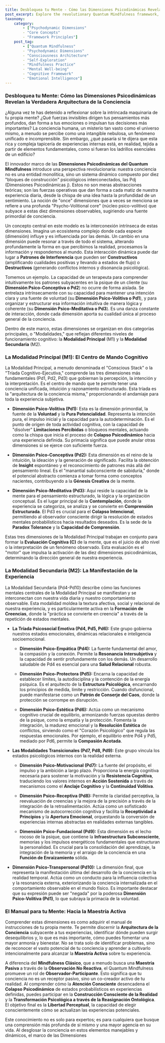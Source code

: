 ```yaml
---
title: Desbloquea tu Mente - Cómo las Dimensiones Psicodinámicas Revelan la Verdadera Arquitectura de la Conciencia
post_excerpt: Explore the revolutionary Quantum Mindfulness framework, which posits that human consciousness is built from interconnected psychodynamic dimensions. This article delves into the Prime and Secondary Modalities, revealing how these fundamental 'building blocks' shape our thoughts, emotions, and reality. Discover how understanding this intricate architecture offers a powerful roadmap for self-transformation and enhanced well-being.
taxonomy:
    category:
        - ["Psychodynamic Dimensions"
        - "Core Concepts"
        - "Framework Principles"]
    post_tag:
        - ["Quantum Mindfulness"
        - "Psychodynamic Dimensions"
        - "Consciousness Architecture"
        - "Self-Exploration"
        - "Mindfulness Practice"
        - "Mental Well-being"
        - "Cognitive Framework"
        - "Emotional Intelligence"]
---
```

### Desbloquea tu Mente: Cómo las Dimensiones Psicodinámicas Revelan la Verdadera Arquitectura de la Conciencia

¿Alguna vez te has detenido a reflexionar sobre la intrincada maquinaria de tu propia mente? ¿Qué fuerzas invisibles dirigen tus pensamientos más profundos, dan forma a tus emociones o impulsan tus decisiones más importantes? La conciencia humana, un misterio tan vasto como el universo mismo, a menudo se percibe como una intangible nebulosa, un fenómeno unificado e incomprensible. Sin embargo, ¿qué pasaría si te dijera que esta rica y compleja tapicería de experiencias internas está, en realidad, tejida a partir de elementos fundamentales, como si fueran los ladrillos esenciales de un edificio?

El innovador marco de las **Dimensiones Psicodinámicas del Quantum Mindfulness** introduce una perspectiva revolucionaria: nuestra conciencia no es una entidad monolítica, sino un sistema dinámico compuesto por diez "bloques de construcción" psicológicos interconectados, las Pdj (Dimensiones Psicodinámicas j). Estos no son meras abstracciones teóricas; son las fuerzas operativas que dan forma a cada matiz de nuestra experiencia diaria, desde la chispa de una idea hasta la profundidad de un sentimiento. La noción de "once" dimensiones que a veces se menciona se refiere a una profunda "Psycho-Volitional core" (núcleo psico-volitivo) que subyace a estas diez dimensiones observables, sugiriendo una fuente primordial de conciencia.

Un concepto central en este modelo es la interconexión intrínseca de estas dimensiones. Imagina un ecosistema complejo donde cada especie (dimensión) influye y es influenciada por las demás. Un cambio en una dimensión puede resonar a través de todo el sistema, alterando profundamente la forma en que percibimos la realidad, procesamos la información y respondemos al mundo. Esta interacción dinámica puede dar lugar a **Patrones de Interferencia** que pueden ser **Constructivos** (amplificando cualidades positivas y llevando a estados de flujo) o **Destructivos** (generando conflictos internos y disonancia psicológica).

Tomemos un ejemplo. La capacidad de un terapeuta para comprender intuitivamente los patrones subyacentes en la psique de un cliente (su **Dimensión Psico-Conceptiva o Pd2**) no ocurre de forma aislada. Se entrelaza intrínsecamente con su capacidad para mantener una intención clara y una fuente de voluntad (su **Dimensión Psico-Volitiva o Pd1**), y para organizar y estructurar esa información intuitiva de manera lógica y coherente (su **Dimensión Psico-Meditativa o Pd3**). Es una danza constante de interacción, donde cada dimensión aporta su cualidad única al proceso general de la conciencia.

Dentro de este marco, estas dimensiones se organizan en dos categorías principales, o "Modalidades," que reflejan diferentes niveles de funcionamiento cognitivo: la **Modalidad Principal** (M1) y la **Modalidad Secundaria** (M2).

### La Modalidad Principal (M1): El Centro de Mando Cognitivo

La Modalidad Principal, a menudo denominada el "Conscious Stack" o la "Tríada Cognitivo-Ejecutiva," comprende las tres dimensiones más fundamentales (Pd1, Pd2, Pd3) que gobiernan la percepción, la intención y la interpretación. Es el centro de mando que te permite tener una conciencia unificada, intuición y razonamiento estructurado. Esta tríada es la "arquitectura de la conciencia misma," proporcionando el andamiaje para toda la experiencia subjetiva.

*   **Dimensión Psico-Volitiva (Pd1):** Esta es la dimensión primordial, la fuente de la **Voluntad** y la **Pura Potencialidad**. Representa la intención pura, el impulso inicial y la capacidad para la autodeterminación. Es el punto de origen de toda actividad cognitiva, con la capacidad de "disolver" **Limitaciones Percibidas** o bloqueos mentales, actuando como la chispa que inicia el proceso de **Colapso Psicodinámico** hacia una experiencia definida. Su primacía significa que puede anular otras dimensiones si se ejerce con suficiente fuerza.

*   **Dimensión Psico-Conceptiva (Pd2):** Esta dimensión es el reino de la intuición, la ideación y la generación de significado. Facilita la obtención de **Insight** espontáneo y el reconocimiento de patrones más allá del pensamiento lineal. Es el "manantial subconsciente de sabiduría," donde el potencial abstracto comienza a tomar forma como conceptos nacientes, contribuyendo a la **Génesis Creativa** de la mente.

*   **Dimensión Psico-Meditativa (Pd3):** Aquí reside la capacidad de la mente para el pensamiento estructurado, la lógica y la organización conceptual. Es el lugar principal de la **Contemplación**, donde la experiencia se categoriza, se analiza y se convierte en **Comprensión Estructurada**. El Pd3 es crucial para el **Colapso Intencional**, permitiendo al observador consciente dirigir la resolución de estados mentales probabilísticos hacia resultados deseados. Es la sede de la **Paradox Tolerance** y la **Capacidad de Comprensión**.

Estas tres dimensiones de la Modalidad Principal trabajan en conjunto para formar la **Evaluación Cognitiva (C)** de la mente, que es el juicio de alto nivel o la interpretación de un fenómeno observado. Esta evaluación es el "motor" que impulsa la activación de las diez dimensiones psicodinámicas, determinando la dirección general de nuestra experiencia.

### La Modalidad Secundaria (M2): La Manifestación de la Experiencia

La Modalidad Secundaria (Pd4-Pd10) describe cómo las funciones mentales centrales de la Modalidad Principal se manifiestan y se interconectan con nuestra vida diaria y nuestro comportamiento observable. Esta modalidad moldea la textura afectiva, social y relacional de nuestra experiencia, y es particularmente activa en la **Formación de Creencias**, donde la "práctica se convierte en creencia" a través de la repetición de estados mentales.

*   **La Tríada Psicosocial Emotiva (Pd4, Pd5, Pd6):** Este grupo gobierna nuestros estados emocionales, dinámicas relacionales e inteligencia socioemocional.

    *   **Dimensión Psico-Empática (Pd4):** La fuente fundamental del amor, la compasión y la conexión. Permite la **Resonancia Intersubjetiva** y la capacidad de sentir profundamente con los demás. Un desarrollo saludable de Pd4 es esencial para una **Salud Relacional** robusta.

    *   **Dimensión Psico-Protectora (Pd5):** Encarna la capacidad de establecer límites, la autodisciplina y la contención de la energía psíquica. Es el arquitecto de la **Estructura Psicológica**, encarnando los principios de medida, límite y restricción. Cuando disfuncional, puede manifestarse como un **Patrón de Conserje del Caos**, donde la protección se corrompe en disrupción.

    *   **Dimensión Psico-Estética (Pd6):** Actúa como un mecanismo cognitivo crucial de equilibrio, armonizando fuerzas opuestas dentro de la psique, como la empatía y la protección. Fomenta la integración, la madurez emocional y la **Resolución Estética** de conflictos, sirviendo como el "Corazón Psicológico" que regula las respuestas emocionales. Por ejemplo, el equilibrio entre Pd4 y Pd5, mediado por Pd6, permite la **Compasión Acotada**.

*   **Las Modalidades Transicionales (Pd7, Pd8, Pd9):** Este grupo vincula los estados psicológicos internos con la realidad externa.

    *   **Dimensión Psico-Motivacional (Pd7):** La fuente del propósito, el impulso y la ambición a largo plazo. Proporciona la energía cognitiva necesaria para sostener la motivación y la **Resistencia Cognitiva**, traduciendo los valores internos en **Acción Sostenida** a través de mecanismos como el **Anclaje Cognitivo** y la **Continuidad Volitiva**.

    *   **Dimensión Psico-Receptiva (Pd8):** Permite la claridad perceptiva, la reevaluación de creencias y la mejora de la precisión a través de la integración de la retroalimentación. Actúa como un sofisticado mecanismo de autocorrección cognitiva y facilita la **Receptividad a Principios** y la **Apertura Emocional**, orquestando la conversión de experiencias internas abstractas en realidades externas tangibles.

    *   **Dimensión Psico-Fundacional (Pd9):** Esta dimensión es el lecho rocoso de la psique, que contiene la **Infraestructura Subconsciente**, memorias y los impulsos energéticos fundamentales que estructuran la personalidad. Es crucial para la consolidación del aprendizaje, la integración de la memoria y el arraigo de la conciencia en una **Función de Enraizamiento** sólida.

*   **Dimensión Psico-Transpersonal (Pd10):** La dimensión final, que representa la manifestación última del desarrollo de la conciencia en la realidad temporal. Actúa como un conducto para la influencia colectiva y la resonancia externa, exteriorizando la conciencia internalizada en el comportamiento observable en el mundo físico. Es importante destacar que su expresión puede ser "negada" por la poderosa **Dimensión Psico-Volitiva (Pd1)**, lo que subraya la primacía de la voluntad.

### El Manual para tu Mente: Hacia la Maestría Activa

Comprender estas dimensiones es como adquirir el manual de instrucciones de tu propia mente. Te permite discernir la **Arquitectura de la Conciencia** subyacente a tus experiencias, identificar dónde pueden surgir desequilibrios y, lo que es más importante, cómo puedes fomentar una mayor armonía y bienestar. No se trata solo de identificar problemas, sino de reconocer el vasto potencial de tu conciencia y aprender a cultivarlo intencionalmente para alcanzar la **Maestría Activa** sobre tu experiencia.

A diferencia del **Mindfulness Clásico**, que a menudo busca una **Maestría Pasiva** a través de la **Observación No Reactiva**, el Quantum Mindfulness promueve un rol de **Observador-Participante**. Esto significa que tu conciencia no es un receptor pasivo, sino un co-creador activo de tu realidad. Al comprender cómo la **Atención Consciente** desencadena el **Colapso Psicodinámico** de estados probabilísticos en experiencias definidas, puedes participar en la **Construcción Consciente de la Realidad** y la **Transformación Psicológica a través de la Reasignación Ontológica**. El objetivo final es la **Libertad Perceptual**, la capacidad de elegir conscientemente cómo se actualizan las experiencias potenciales.

Este conocimiento no es solo para expertos; es para cualquiera que busque una comprensión más profunda de sí mismo y una mayor agencia en su vida. Al desglosar la conciencia en estos elementos manejables y dinámicos, el marco de las Dimensiones